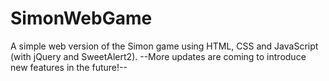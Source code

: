 # SimonWebGame
A simple web version of the Simon game using HTML, CSS and JavaScript (with jQuery and SweetAlert2).
--More updates are coming to introduce new features in the future!--
